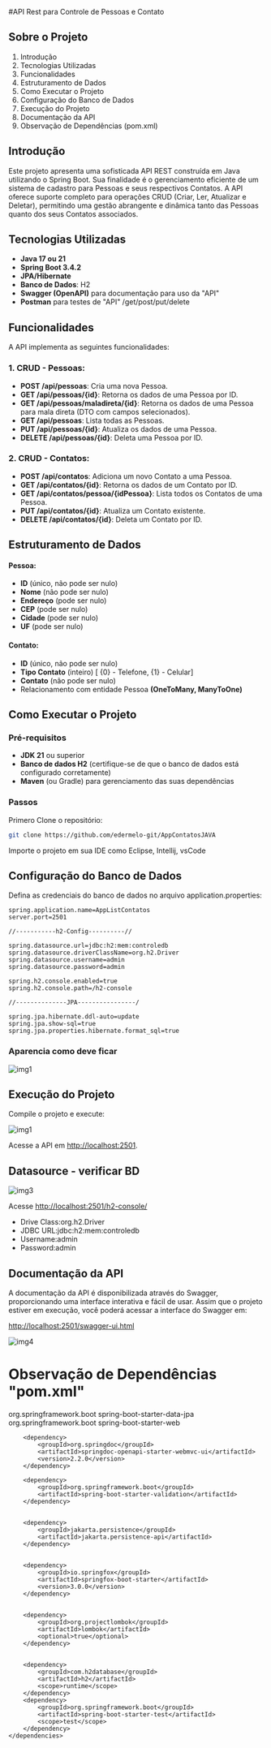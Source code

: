 #API Rest para Controle de Pessoas e Contato 

## Sobre o Projeto 


1) Introdução
2) Tecnologias Utilizadas
3) Funcionalidades 
4) Estruturamento de Dados
5) Como Executar o Projeto
6) Configuração do Banco de Dados
7) Execução do Projeto
8) Documentação da API
9) Observação de Dependências (pom.xml)
 
   
## Introdução

Este projeto apresenta uma sofisticada API REST construída em Java utilizando o Spring Boot. Sua finalidade é o gerenciamento eficiente de um sistema de cadastro para Pessoas e seus respectivos Contatos. A API oferece suporte completo para operações CRUD (Criar, Ler, Atualizar e Deletar), permitindo uma gestão abrangente e dinâmica tanto das Pessoas quanto dos seus Contatos associados.

## Tecnologias Utilizadas

- **Java 17 ou 21**
- **Spring Boot 3.4.2**
- **JPA/Hibernate**
- **Banco de Dados**: H2
- **Swagger (OpenAPI)** para documentação para uso da "API"
- **Postman** para testes de "API" /get/post/put/delete

## Funcionalidades

A API implementa as seguintes funcionalidades:

### 1. CRUD - Pessoas:
- **POST /api/pessoas**: Cria uma nova Pessoa.
- **GET /api/pessoas/{id}**: Retorna os dados de uma Pessoa por ID.
- **GET /api/pessoas/maladireta/{id}**: Retorna os dados de uma Pessoa para mala direta (DTO com campos selecionados).
- **GET /api/pessoas**: Lista todas as Pessoas.
- **PUT /api/pessoas/{id}**: Atualiza os dados de uma Pessoa.
- **DELETE /api/pessoas/{id}**: Deleta uma Pessoa por ID.

### 2. CRUD - Contatos:
- **POST /api/contatos**: Adiciona um novo Contato a uma Pessoa.
- **GET /api/contatos/{id}**: Retorna os dados de um Contato por ID.
- **GET /api/contatos/pessoa/{idPessoa}**: Lista todos os Contatos de uma Pessoa.
- **PUT /api/contatos/{id}**: Atualiza um Contato existente.
- **DELETE /api/contatos/{id}**: Deleta um Contato por ID.

## Estruturamento de Dados

#### Pessoa:
- **ID** (único, não pode ser nulo)
- **Nome** (não pode ser nulo)
- **Endereço** (pode ser nulo)
- **CEP** (pode ser nulo)
- **Cidade** (pode ser nulo)
- **UF** (pode ser nulo)

#### Contato:
- **ID** (único, não pode ser nulo)
- **Tipo Contato** (inteiro) [ {0} - Telefone, {1} - Celular]
- **Contato** (não pode ser nulo)
- Relacionamento com entidade Pessoa **(OneToMany, ManyToOne)**

## Como Executar o Projeto

### Pré-requisitos

- **JDK 21** ou superior
- **Banco de dados H2** (certifique-se de que o banco de dados está configurado corretamente)
- **Maven** (ou Gradle) para gerenciamento das suas dependências

### Passos

Primero Clone o repositório:
   ```bash
   git clone https://github.com/edermelo-git/AppContatosJAVA
   ```

   Importe o projeto em sua IDE como Eclipse, Intellij, vsCode

## Configuração do Banco de Dados

Defina as credenciais do banco de dados no arquivo application.properties:

```
spring.application.name=AppListContatos
server.port=2501

//-----------h2-Config----------//

spring.datasource.url=jdbc:h2:mem:controledb
spring.datasource.driverClassName=org.h2.Driver
spring.datasource.username=admin
spring.datasource.password=admin

spring.h2.console.enabled=true
spring.h2.console.path=/h2-console

//--------------JPA----------------/

spring.jpa.hibernate.ddl-auto=update
spring.jpa.show-sql=true
spring.jpa.properties.hibernate.format_sql=true
```
### Aparencia como deve ficar 

![img1](./README/imagens/2025-02-18_13h43_27.png)

## Execução do Projeto

Compile o projeto e execute:

![img1](./README/imagens/2025-02-18_13h06_09.png)


Acesse a API em [http://localhost:2501](http://localhost:2501).



## Datasource - verificar BD


![img3](./README/imagens/2025-02-18_14h02_24.png)

Acesse [http://localhost:2501/h2-console/](http://localhost:2501/h2-console/)

- Drive Class:org.h2.Driver
- JDBC URL:jdbc:h2:mem:controledb
- Username:admin
- Password:admin



## Documentação da API

A documentação da API é disponibilizada através do Swagger, proporcionando uma interface interativa e fácil de usar. Assim que o projeto estiver em execução, você poderá acessar a interface do Swagger em:

[http://localhost:2501/swagger-ui.html](http://localhost:2501/swagger-ui.html)

![img4](./README/imagens/2025-02-18_15h13_05.png)

#  Observação de Dependências "pom.xml"



<dependencies>
		<dependency>
			<groupId>org.springframework.boot</groupId>
			<artifactId>spring-boot-starter-data-jpa</artifactId>
		</dependency>
		<dependency>
			<groupId>org.springframework.boot</groupId>
			<artifactId>spring-boot-starter-web</artifactId>
		</dependency>


		<dependency>
			<groupId>org.springdoc</groupId>
			<artifactId>springdoc-openapi-starter-webmvc-ui</artifactId>
			<version>2.2.0</version>
		</dependency>

		<dependency>
			<groupId>org.springframework.boot</groupId>
			<artifactId>spring-boot-starter-validation</artifactId>
		</dependency>


		<dependency>
			<groupId>jakarta.persistence</groupId>
			<artifactId>jakarta.persistence-api</artifactId>
		</dependency>


		<dependency>
			<groupId>io.springfox</groupId>
			<artifactId>springfox-boot-starter</artifactId>
			<version>3.0.0</version>
		</dependency>


		<dependency>
			<groupId>org.projectlombok</groupId>
			<artifactId>lombok</artifactId>
			<optional>true</optional>
		</dependency>


		<dependency>
			<groupId>com.h2database</groupId>
			<artifactId>h2</artifactId>
			<scope>runtime</scope>
		</dependency>
		<dependency>
			<groupId>org.springframework.boot</groupId>
			<artifactId>spring-boot-starter-test</artifactId>
			<scope>test</scope>
		</dependency>
	</dependencies>
